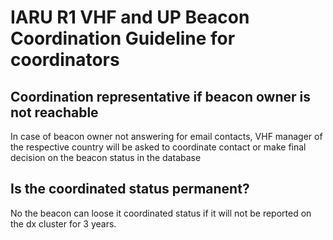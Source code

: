 # IARU R1 VHF and UP Beacon Coordination Guideline for coordinators

## Coordination representative if beacon owner is not reachable

In case of beacon owner not answering for email contacts, VHF manager of the respective country will be asked to coordinate contact or make final decision on the beacon status in the database

## Is the coordinated status permanent?

No the beacon can loose it coordinated status if it will not be reported on the dx cluster for 3 years.

